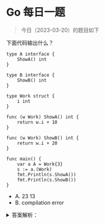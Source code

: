 # Go 每日一题

> 今日（2023-03-20）的题目如下

下面代码输出什么？

```golang
type A interface {
	ShowA() int
}

type B interface {
	ShowB() int
}

type Work struct {
	i int
}

func (w Work) ShowA() int {
	return w.i + 10
}

func (w Work) ShowB() int {
	return w.i + 20
}

func main() {
	var a A = Work{3}
	s := a.(Work)
	fmt.Println(s.ShowA())
	fmt.Println(s.ShowB())
}
```

- A. 23 13
- B. compilation error


<details>
<summary>答案解析：</summary>
<div>

参考答案及解析：A。

知识点：类型断言。这道题可以和第 15 天的第三题 和第 16 天的第三题结合起来看。

---

### 7楼

错，对，对，错 3是个知识点：当多值赋值时，:= 左边的变量无论声明与否都可以

### 10楼

2、3 对；赋值多个变量，只要有一个变量时新的，就可以用“:=”

### 11楼

“当多值赋值时，:= 左边的变量无论声明与否都可以” 小编在吗？应该是，“至少有一个变量是新的”

### 16楼

```golang
var a, b int
a, b := 1, 2
```

多赋值，至少有一个变量是新的


</div>
</details>
